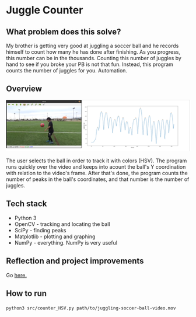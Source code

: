 # Juggle Counter

## What problem does this solve?

My brother is getting very good at juggling a soccer ball and he records himself to count how many he has done after finishing. As you progress, this number can be in the thousands. Counting this number of juggles by hand to see if you broke your PB is not that fun. Instead, this program counts the number of juggles for you. Automation.

## Overview

![side](docs/side-by-side.png)

The user selects the ball in order to track it with colors (HSV). The program runs quickly over the video and keeps into acount the ball's Y coordination with relation to the video's frame. After that's done, the program counts the number of peaks in the ball's coordinates, and that number is the number of juggles.

## Tech stack

- Python 3
- OpenCV - tracking and locating the ball
- SciPy - finding peaks
- Matplotlib - plotting and graphing
- NumPy - everything. NumPy is very useful

## Reflection and project improvements

Go [here.](docs/Reflection.md)

## How to run

`python3 src/counter_HSV.py path/to/juggling-soccer-ball-video.mov`